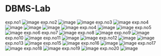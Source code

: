 # DBMS-Lab
exp.no1
![image](https://user-images.githubusercontent.com/113408896/191416619-d3767393-70a0-49a0-80e6-268ccbba1c60.png)
exp.no2
![image](https://user-images.githubusercontent.com/113408896/191416719-7f209b7c-3fcc-4ace-baae-2f848df84745.png)
![image](https://user-images.githubusercontent.com/113408896/191416796-c05321be-279f-4836-8f5b-aa3ff89ce33a.png)
exp.no3
![image](https://user-images.githubusercontent.com/113408896/191416865-5fc8a51c-dcce-4df4-bdb1-c61a1b11fe2d.png)
exp.no4
![image](https://user-images.githubusercontent.com/113408896/191416979-229073f3-9823-4172-a5d9-8e7d4b5572c4.png)
![image](https://user-images.githubusercontent.com/113408896/191417014-5319583b-6456-4634-a719-38169572139b.png)
![image](https://user-images.githubusercontent.com/113408896/191417040-b74b7319-f221-4184-a1e4-5bccf147a704.png)
![image](https://user-images.githubusercontent.com/113408896/191417140-f69cc685-b16e-462b-8336-8ec5e18940ce.png)
exp.no4
![image](https://user-images.githubusercontent.com/113408896/191417185-ea806106-b9fa-4a93-b9af-a90eac02eabf.png)
![image](https://user-images.githubusercontent.com/113408896/191417213-348d8eab-d8c8-4cc8-bb82-b6d459e59d13.png)
exp.no5
![image](https://user-images.githubusercontent.com/113408896/191417320-d946eb2b-ea71-428b-b2f9-b99e8ffef4ac.png)
exp.no6
exp.no7
![image](https://user-images.githubusercontent.com/113408896/191417537-70e51469-7aab-4927-b0b3-761294bfc476.png)
exp.no8
![image](https://user-images.githubusercontent.com/113408896/191896622-aa77cc3c-00dc-451c-bb9b-13505ee28451.png)
exp.no9
![image](https://user-images.githubusercontent.com/113408896/191896660-7b3d17b2-7773-4851-af11-5e2b68d9e07d.png)
exp.no10
![image](https://user-images.githubusercontent.com/113408896/191896691-c58c693c-0d5f-4934-bcec-52e15f6da2d3.png)
exp.no11
![image](https://user-images.githubusercontent.com/113408896/191896759-2800236e-503b-4830-b959-b72d2f9cc1dd.png)
![image](https://user-images.githubusercontent.com/113408896/191896795-66f62176-e4bb-40df-99f1-420ed72d9cf0.png)
exp.no12
![image](https://user-images.githubusercontent.com/113408896/191896833-c60a838a-31d1-4ad5-80b3-80a01b8e6c69.png)
![image](https://user-images.githubusercontent.com/113408896/191896867-8e348b8a-81a2-442a-90d3-0493021508c0.png)
exp.no13
![image](https://user-images.githubusercontent.com/113408896/191896928-8904a3d8-0729-4f9b-b41c-7be9c506ec98.png)
exp.no15
![image](https://user-images.githubusercontent.com/113408896/191896980-c841ec5b-735a-4546-8e7b-109eb0a15169.png)
exp.no16
![image](https://user-images.githubusercontent.com/113408896/191897012-e1c91619-df2f-443c-b563-ba9f62da9199.png)
![image](https://user-images.githubusercontent.com/113408896/191897026-309e09b0-d44b-45c6-b6a0-8fa66597d5ce.png)
exp.no17
![image](https://user-images.githubusercontent.com/113408896/191897073-23f0955e-c876-4a4f-adde-acc08fed6c98.png)
exp.no18
![image](https://user-images.githubusercontent.com/113408896/191897093-07135efa-4ce8-490b-9799-51e69c72225a.png)
exp.no19
![image](https://user-images.githubusercontent.com/113408896/191897117-19f2b1a2-8bc7-4c52-8d42-b2c3b1844abf.png)
exp.no20
![image](https://user-images.githubusercontent.com/113408896/191897155-803f290c-61ad-4db1-bb69-186cb1d169d7.png)



